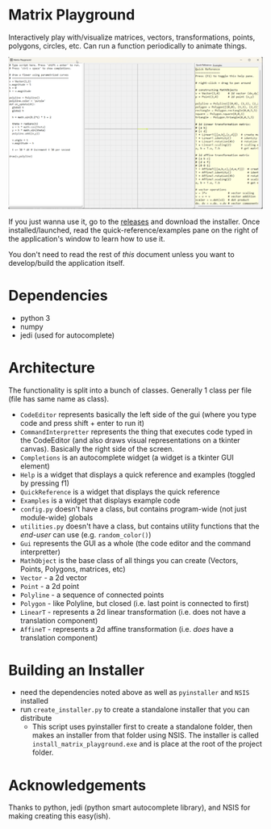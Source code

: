 # Matrix Playground

Interactively play with/visualize matrices, vectors, transformations, points, polygons, circles, etc. Can run a function periodically to animate things.

![](parametric_curve.gif)

If you just wanna use it, go to the [releases](https://github.com/MeLikeyCode/matrix_playground/releases) and download the installer. Once installed/launched, read the quick-reference/examples pane on the right of the application's window to learn how to use it.

You don't need to read the rest of *this* document unless you want to develop/build the application itself.

# Dependencies
- python 3
- numpy
- jedi (used for autocomplete)

# Architecture
The functionality is split into a bunch of classes. Generally 1 class per file (file has same name as class).
- `CodeEditor` represents basically the left side of the gui (where you type code and press shift + enter to run it)
- `CommandInterpretter` represents the thing that executes code typed in the CodeEditor (and also draws visual representations on a tkinter canvas). Basically the right side of the screen.
- `Completions` is an autocomplete widget (a widget is a tkinter GUI element)
- `Help` is a widget that displays a quick reference and examples (toggled by pressing f1)
- `QuickReference` is a widget that displays the quick reference
- `Examples` is a widget that displays example code
- `config.py` doesn't have a class, but contains program-wide (not just module-wide) globals
- `utilities.py` doesn't have a class, but contains utility functions that the *end-user* can use (e.g. `random_color()`)
- `Gui` represents the GUI as a whole (the code editor and the command interpretter)
- `MathObject` is the base class of all things you can create (Vectors, Points, Polygons, matrices, etc)
- `Vector` - a 2d vector
- `Point` - a 2d point
- `Polyline` - a sequence of connected points
- `Polygon` - like Polyline, but closed (i.e. last point is connected to first)
- `LinearT` - represents a 2d linear transformation (i.e. does not have a translation component)
- `AffineT` - represents a 2d affine transformation (i.e. *does* have a translation component)

# Building an Installer
- need the dependencies noted above as well as `pyinstaller` and `NSIS` installed
- run `create_installer.py` to create a standalone installer that you can distribute
  - This script uses pyinstaller first to create a standalone folder, then makes an installer from that folder using NSIS. The installer is called `install_matrix_playground.exe` and is place at the root of the project folder.

# Acknowledgements
Thanks to python, jedi (python smart autocomplete library), and NSIS for making creating this easy(ish).
